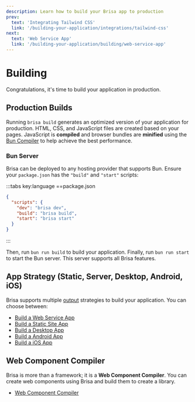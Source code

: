 ```yaml
---
description: Learn how to build your Brisa app to production
prev:
  text: 'Integrating Tailwind CSS'
  link: '/building-your-application/integrations/tailwind-css'
next:
  text: 'Web Service App'
  link: '/building-your-application/building/web-service-app'
---
```


# Building

Congratulations, it's time to build your application in production.

## Production Builds

Running `brisa build` generates an optimized version of your application for production. HTML, CSS, and JavaScript files are created based on your pages. JavaScript is **compiled** and browser bundles are **minified** using the [Bun Compiler](https://bun.sh/docs/bundler) to help achieve the best performance.

### Bun Server

Brisa can be deployed to any hosting provider that supports Bun. Ensure your `package.json` has the `"build"` and `"start"` scripts:

:::tabs key:language
==package.json

```json
{
  "scripts": {
    "dev": "brisa dev",
    "build": "brisa build",
    "start": "brisa start"
  }
}
```

:::

Then, run `bun run build` to build your application. Finally, run `bun run start` to start the Bun server. This server supports all Brisa features.

## App Strategy (Static, Server, Desktop, Android, iOS)

Brisa supports multiple [output](/building-your-application/configuring/output) strategies to build your application. You can choose between:

- [Build a Web Service App](/building-your-application/building/web-service-app)
- [Build a Static Site App](/building-your-application/building/static-site-app)
- [Build a Desktop App](/building-your-application/building/desktop-app)
- [Build a Android App](/building-your-application/building/android-app)
- [Build a iOS App](/building-your-application/building/ios-app)

## Web Component Compiler

Brisa is more than a framework; it is a **Web Component Compiler**. You can create web components using Brisa and build them to create a library.

- [Web Component Compiler](/building-your-application/building/web-component-compiler)